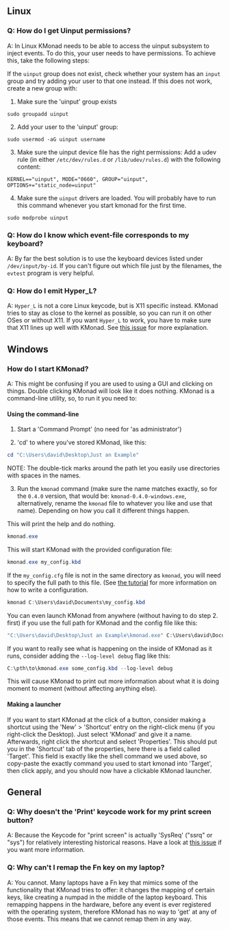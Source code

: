## Linux

### Q: How do I get Uinput permissions?

A: In Linux KMonad needs to be able to access the uinput subsystem to inject
events. To do this, your user needs to have permissions. To achieve this, take
the following steps:

If the `uinput` group does not exist, check whether your system has an `input`
group and try adding your user to that one instead. If this does not work,
create a new group with:

1. Make sure the 'uinput' group exists

``` shell
sudo groupadd uinput
```

2. Add your user to the 'uinput' group:
``` shell
sudo usermod -aG uinput username
```

3. Make sure the uinput device file has the right permissions:
Add a udev rule (in either `/etc/dev/rules.d` or `/lib/udev/rules.d`) with the
following content:
```shell
KERNEL=="uinput", MODE="0660", GROUP="uinput", OPTIONS+="static_node=uinput"
```

4. Make sure the `uinput` drivers are loaded.
You will probably have to run this command whenever you start kmonad for the first time.
``` shell
sudo modprobe uinput
```


### Q: How do I know which event-file corresponds to my keyboard?

A: By far the best solution is to use the keyboard devices listed under `/dev/input/by-id`. If you can't figure out which file just by the filenames, the `evtest` program is very helpful.


### Q: How do I emit Hyper_L?

A: `Hyper_L` is not a core Linux keycode, but is X11 specific instead. KMonad
tries to stay as close to the kernel as possible, so you can run it on other
OSes or without X11. If you want `Hyper_L` to work, you have to make sure that
X11 lines up well with KMonad. See [this issue](https://github.com/david-janssen/kmonad/issues/22) for more explanation.

## Windows

### How do I start KMonad?

A: This might be confusing if you are used to using a GUI and clicking on
things. Double clicking KMonad will look like it does nothing. KMonad is a
command-line utility, so, to run it you need to:

#### Using the command-line

1. Start a 'Command Prompt' (no need for 'as administrator')

2. 'cd' to where you've stored KMonad, like this:
```powershell
cd "C:\Users\david\Desktop\Just an Example" 
``` 
NOTE: The double-tick marks around the path let you easily use directories with
spaces in the names.

3. Run the `kmonad` command (make sure the name matches exactly, so for the
   `0.4.0` version, that would be: `kmonad-0.4.0-windows.exe`, alternatively,
   rename the `kmonad` file to whatever you like and use that name). Depending
   on how you call it different things happen.

This will print the help and do nothing.
```powershell
kmonad.exe
```

This will start KMonad with the provided configuration file:
```powershell
kmonad.exe my_config.kbd
```

If the `my_config.cfg` file is not in the same directory as `kmonad`, you will
need to specify the full path to this file. (See [the
tutorial](/keymap/tutorial.kbd) for more information on how to write a
configuration.

```powershell
kmonad C:\Users\david\Documents\my_config.kbd
```

You can even launch KMonad from anywhere (without having to do step 2. first) if
you use the full path for KMonad and the config file like this:
```powershell
"C:\Users\david\Desktop\Just an Example\kmonad.exe" C:\Users\david\Documents\my_config.kbd
```

If you want to really see what is happening on the inside of KMonad as it runs,
consider adding the `--log-level debug` flag like this:
```powershell
C:\pth\to\kmonad.exe some_config.kbd --log-level debug
```

This will cause KMonad to print out more information about what it is doing
moment to moment (without affecting anything else).

#### Making a launcher

If you want to start KMonad at the click of a button, consider making a shortcut
using the 'New' > 'Shortcut' entry on the right-click menu (if you right-click
the Desktop). Just select 'KMonad' and give it a name. Afterwards, right click
the shortcut and select 'Properties'. This should put you in the 'Shortcut' tab
of the properties, here there is a field called 'Target'. This field is exactly
like the shell command we used above, so copy-paste the exactly command you used
to start kmonad into 'Target', then click apply, and you should now have a
clickable KMonad launcher.

## General

### Q: Why doesn't the 'Print' keycode work for my print screen button?

A: Because the Keycode for "print screen" is actually 'SysReq' ("ssrq" or "sys")
for relatively interesting historical reasons. Have a look at [this
issue](https://github.com/david-janssen/kmonad/issues/59) if you want more
information.

### Q: Why can't I remap the Fn key on my laptop?

A: You cannot. Many laptops have a Fn key that mimics some of the functionality
that KMonad tries to offer: it changes the mapping of certain keys, like
creating a numpad in the middle of the laptop keyboard. This remapping happens
in the hardware, before any event is ever registered with the operating system,
therefore KMonad has no way to 'get' at any of those events. This means that we
cannot remap them in any way.
